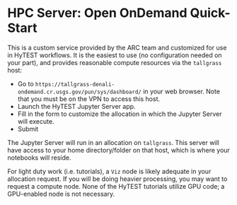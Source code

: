 # HPC Server: Open OnDemand Quick-Start

This is a custom service provided by the ARC team and customized for use in HyTEST workflows. It is the easiest
to use (no configuration needed on your part), and provides reasonable compute resources via the `tallgrass`
host:

* Go to `https://tallgrass-denali-ondemand.cr.usgs.gov/pun/sys/dashboard/` in your web browser.
  Note that you must be on the VPN to access this host.
* Launch the HyTEST Jupyter Server app.
* Fill in the form to customize the allocation in which the Jupyter Server will execute.
* Submit

The Jupyter Server will run in an allocation on `tallgrass`. This server will have access to your home
directory/folder on that host, which is where your notebooks will reside.

For light duty work (i.e. tutorials), a `Viz` node is likely adequate in your allocation request.  If you
will be doing heavier processing, you may want to request a compute node.  None of the HyTEST tutorials
utilize GPU code; a GPU-enabled node is not necessary.
